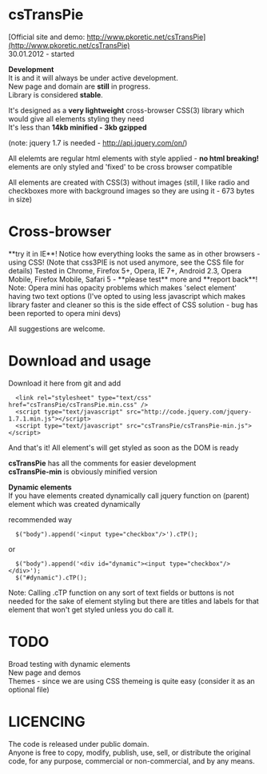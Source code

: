 <h1>
      csTransPie
</h1>

 
 
[Official site and demo: http://www.pkoretic.net/csTransPie](http://www.pkoretic.net/csTransPie)  
30.01.2012 - started  


**Development**  
It is and it will always be under active development.   
New page and domain are **still** in progress.  
Library is considered **stable**.   

It's designed as a **very lightweight** cross-browser CSS(3) library which would give all elements styling they need  
It's less than **14kb minified - 3kb gzipped** 

(note: jquery 1.7 is needed - http://api.jquery.com/on/)

All elelemts are regular html elements with style applied - **no html breaking!**  
elements are only styled and 'fixed' to be cross browser compatible 

All elements are created with CSS(3) without images (still, I like radio and checkboxes more with background images so they are using it - 673 bytes in size)

<h1>
      Cross-browser
</h1>
**try it in IE**! Notice how everything looks the same as in other browsers - using CSS!  
(Note that css3PIE is not used anymore, see the CSS file for details)  
Tested in Chrome, Firefox 5+, Opera, IE 7+, Android 2.3, Opera Mobile, Firefox Mobile, Safari 5 - **please test** more and **report back**!  
Note: Opera mini has opacity problems which makes 'select element' having two text options (I've opted to using less javascript which makes library faster and cleaner so this is the side effect of CSS solution - bug has been reported to opera mini devs)


All suggestions are welcome.  

Download and usage
=======================   
Download it here from git and add  

      <link rel="stylesheet" type="text/css" href="csTransPie/csTransPie.min.css" />  
      <script type="text/javascript" src="http://code.jquery.com/jquery-1.7.1.min.js"></script>  
      <script type="text/javascript" src="csTransPie/csTransPie-min.js"></script>  

And that's it! All element's will  get styled as soon as the DOM is ready  
  

**csTransPie** has all the comments for easier development  
**csTransPie-min** is obviously minified version  



**Dynamic elements**  
If you have elements created dynamically call jquery function on (parent) element which was created dynamically

recommended way
      
      $("body").append('<input type="checkbox"/>').cTP();

or

      $("body").append('<div id="dynamic"><input type="checkbox"/></div>');  
      $("#dynamic").cTP();
            
Note: Calling .cTP function on any sort of text fields or buttons is not needed for the sake of element styling but there are titles and labels for that element that won't get styled unless you do call it.

TODO
========================
Broad testing with dynamic elements  
New page and demos  
Themes - since we are using CSS themeing is quite easy (consider it as an optional file) 



LICENCING
========================  

The code is released under public domain.  
Anyone is free to copy, modify, publish, use, sell, or distribute the original code, for any purpose, commercial or non-commercial, and by any means.
